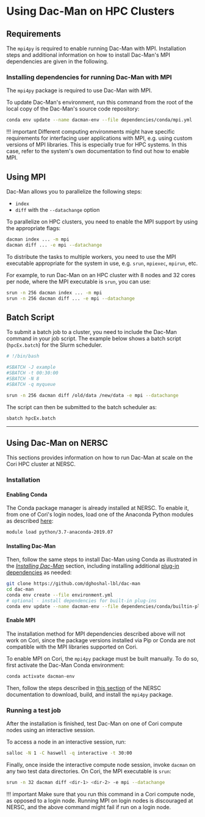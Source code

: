 # Using Dac-Man on HPC Clusters

## Requirements

The `mpi4py` is required to enable running Dac-Man with MPI.
Installation steps and additional information
on how to install Dac-Man's MPI dependencies are given in the following.

### Installing dependencies for running Dac-Man with MPI

The `mpi4py` package is required to use Dac-Man with MPI.

To update Dac-Man's environment, run this command from the root of the local copy
of the Dac-Man's source code repository:

```sh
conda env update --name dacman-env --file dependencies/conda/mpi.yml
```

!!! important
    Different computing environments might have specific requirements for interfacing user applications with MPI, e.g. using custom versions of MPI libraries. This is especially true for HPC systems. In this case, refer to the system's own documentation to find out how to enable MPI.

## Using MPI

Dac-Man allows you to parallelize the following steps:

- `index`
- `diff` with the `--datachange` option

To parallelize on HPC clusters, you need to enable the MPI support
by using the appropriate flags:

```sh
dacman index ... -m mpi
dacman diff ... -e mpi --datachange
```

To distribute the tasks to multiple workers,
you need to use the MPI executable appropriate for the system in use,
e.g. `srun`, `mpiexec`, `mpirun`, etc.

For example, to run Dac-Man on an HPC cluster with 8 nodes and 32 cores per node,
where the MPI executable is `srun`,
you can use:

```sh
srun -n 256 dacman index ... -m mpi
srun -n 256 dacman diff ... -e mpi --datachange
```

## Batch Script

To submit a batch job to a cluster,
you need to include the Dac-Man command in your job script.
The example below shows a batch script (`hpcEx.batch`) for the Slurm scheduler.

```sh
# !/bin/bash

#SBATCH -J example
#SBATCH -t 00:30:00
#SBATCH -N 8
#SBATCH -q myqueue

srun -n 256 dacman diff /old/data /new/data -e mpi --datachange
```

The script can then be submitted to the batch scheduler as:

```sh
sbatch hpcEx.batch
```

---

## Using Dac-Man on NERSC

This sections provides information on how to run Dac-Man at scale on the Cori HPC cluster at NERSC.

### Installation

#### Enabling Conda

The Conda package manager is already installed at NERSC.
To enable it, from one of Cori's login nodes,
load one of the Anaconda Python modules as described [here](https://docs.nersc.gov/programming/high-level-environments/python/#anaconda-python):

```sh
module load python/3.7-anaconda-2019.07
```

#### Installing Dac-Man

Then, follow the same steps to install Dac-Man using Conda as illustrated in the [*Installing Dac-Man*](../../install/) section,
including installing additional [plug-in dependencies](../../dependencies/) as needed:

```sh
git clone https://github.com/dghoshal-lbl/dac-man
cd dac-man
conda env create --file environment.yml
# optional - install dependencies for built-in plug-ins
conda env update --name dacman-env --file dependencies/conda/builtin-plugins.yml
```

#### Enable MPI

The installation method for MPI dependencies described above will not work on Cori,
since the package versions installed via Pip or Conda are not compatible with the MPI libraries supported on Cori.

To enable MPI on Cori, the `mpi4py` package must be built manually.
To do so, first activate the Dac-Man Conda environment:

```sh
conda activate dacman-env
```

Then, follow the steps described in [this section](https://docs.nersc.gov/programming/high-level-environments/python/mpi4py/#mpi4py-in-your-custom-conda-environment) of the NERSC documentation
to download, build, and install the `mpi4py` package.

### Running a test job

After the installation is finished,
test Dac-Man on one of Cori compute nodes using an interactive session.

To access a node in an interactive session, run:

```sh
salloc -N 1 -C haswell -q interactive -t 30:00
```

Finally, once inside the interactive compute node session,
invoke `dacman` on any two test data directories.
On Cori, the MPI executable is `srun`:

```sh
srun -n 32 dacman diff <dir-1> <dir-2> -e mpi --datachange
```

!!! important
    Make sure that you run this command in a Cori compute node, as opposed to a login node. Running MPI on login nodes is discouraged at NERSC, and the above command might fail if run on a login node.
